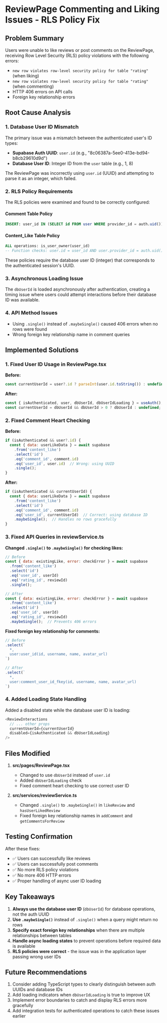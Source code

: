 # ReviewPage Commenting and Liking Issues - RLS Policy Fix

## Problem Summary

Users were unable to like reviews or post comments on the ReviewPage, receiving Row Level Security (RLS) policy violations with the following errors:
- `new row violates row-level security policy for table "rating"` (when liking)
- `new row violates row-level security policy for table "rating"` (when commenting)
- HTTP 406 errors on API calls
- Foreign key relationship errors

## Root Cause Analysis

### 1. Database User ID Mismatch
The primary issue was a mismatch between the authenticated user's ID types:
- **Supabase Auth UUID**: `user.id` (e.g., "8c06387a-5ee0-413e-bd94-b8cb29610d9d")
- **Database User ID**: Integer ID from the `user` table (e.g., 1, 8)

The ReviewPage was incorrectly using `user.id` (UUID) and attempting to parse it as an integer, which failed.

### 2. RLS Policy Requirements
The RLS policies were examined and found to be correctly configured:

#### Comment Table Policy
```sql
INSERT: user_id IN (SELECT id FROM user WHERE provider_id = auth.uid())
```

#### Content_Like Table Policy
```sql
ALL operations: is_user_owner(user_id)
-- Function checks: user.id = user_id AND user.provider_id = auth.uid()
```

These policies require the database user ID (integer) that corresponds to the authenticated session's UUID.

### 3. Asynchronous Loading Issue
The `dbUserId` is loaded asynchronously after authentication, creating a timing issue where users could attempt interactions before their database ID was available.

### 4. API Method Issues
- Using `.single()` instead of `.maybeSingle()` caused 406 errors when no rows were found
- Wrong foreign key relationship name in comment queries

## Implemented Solutions

### 1. Fixed User ID Usage in ReviewPage.tsx

**Before:**
```javascript
const currentUserId = user?.id ? parseInt(user.id.toString()) : undefined;
```

**After:**
```javascript
const { isAuthenticated, user, dbUserId, dbUserIdLoading } = useAuth();
const currentUserId = dbUserId && dbUserId > 0 ? dbUserId : undefined;
```

### 2. Fixed Comment Heart Checking

**Before:**
```javascript
if (isAuthenticated && user?.id) {
  const { data: userLikeData } = await supabase
    .from('content_like')
    .select('id')
    .eq('comment_id', comment.id)
    .eq('user_id', user.id)  // Wrong: using UUID
    .single();
}
```

**After:**
```javascript
if (isAuthenticated && currentUserId) {
  const { data: userLikeData } = await supabase
    .from('content_like')
    .select('id')
    .eq('comment_id', comment.id)
    .eq('user_id', currentUserId)  // Correct: using database ID
    .maybeSingle();  // Handles no rows gracefully
}
```

### 3. Fixed API Queries in reviewService.ts

**Changed `.single()` to `.maybeSingle()` for checking likes:**
```javascript
// Before
const { data: existingLike, error: checkError } = await supabase
  .from('content_like')
  .select('id')
  .eq('user_id', userId)
  .eq('rating_id', reviewId)
  .single();

// After
const { data: existingLike, error: checkError } = await supabase
  .from('content_like')
  .select('id')
  .eq('user_id', userId)
  .eq('rating_id', reviewId)
  .maybeSingle();  // Prevents 406 errors
```

**Fixed foreign key relationship for comments:**
```javascript
// Before
.select(`
  *,
  user:user_id(id, username, name, avatar_url)
`)

// After
.select(`
  *,
  user:comment_user_id_fkey(id, username, name, avatar_url)
`)
```

### 4. Added Loading State Handling

Added a disabled state while the database user ID is loading:
```javascript
<ReviewInteractions
  // ... other props
  currentUserId={currentUserId}
  disabled={isAuthenticated && dbUserIdLoading}
/>
```

## Files Modified

1. **src/pages/ReviewPage.tsx**
   - Changed to use `dbUserId` instead of `user.id`
   - Added `dbUserIdLoading` check
   - Fixed comment heart checking to use correct user ID

2. **src/services/reviewService.ts**
   - Changed `.single()` to `.maybeSingle()` in `likeReview` and `hasUserLikedReview`
   - Fixed foreign key relationship names in `addComment` and `getCommentsForReview`

## Testing Confirmation

After these fixes:
- ✅ Users can successfully like reviews
- ✅ Users can successfully post comments
- ✅ No more RLS policy violations
- ✅ No more 406 HTTP errors
- ✅ Proper handling of async user ID loading

## Key Takeaways

1. **Always use the database user ID** (`dbUserId`) for database operations, not the auth UUID
2. **Use `.maybeSingle()`** instead of `.single()` when a query might return no rows
3. **Specify exact foreign key relationships** when there are multiple relationships between tables
4. **Handle async loading states** to prevent operations before required data is available
5. **RLS policies were correct** - the issue was in the application layer passing wrong user IDs

## Future Recommendations

1. Consider adding TypeScript types to clearly distinguish between auth UUIDs and database IDs
2. Add loading indicators when `dbUserIdLoading` is true to improve UX
3. Implement error boundaries to catch and display RLS errors more gracefully
4. Add integration tests for authenticated operations to catch these issues earlier